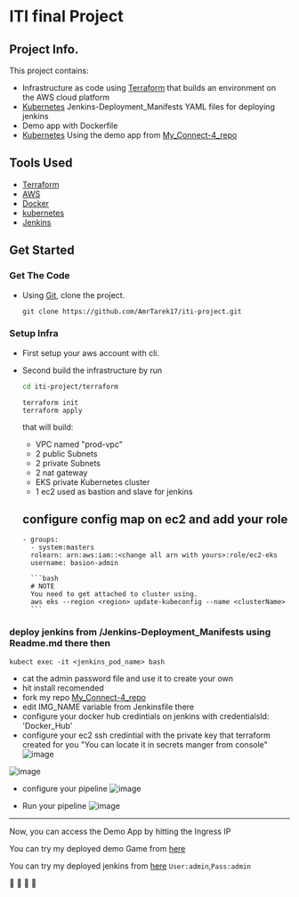 # ITI final Project
## Project Info.

This project contains:
*  Infrastructure as code using [Terraform](https://www.terraform.io/) that builds an environment on the AWS cloud platform
* [Kubernetes](https://kubernetes.io) Jenkins-Deployment_Manifests YAML files for deploying jenkins
* Demo app with Dockerfile
* [Kubernetes](https://kubernetes.io) Using the demo app from [My_Connect-4_repo](https://github.com/AmrTarek17/Connect-4)

## Tools Used

* [Terraform](https://www.terraform.io/)
* [AWS](https://aws.amazon.com/)
* [Docker](https://www.docker.com/)
* [kubernetes](https://kubernetes.io)
* [Jenkins](https://www.jenkins.io/)


## Get Started

### Get The Code 
* Using [Git](https://git-scm.com/), clone the project.

    ```
    git clone https://github.com/AmrTarek17/iti-project.git
    ```
### Setup Infra
* First setup your aws account with cli.

* Second build the infrastructure by run

    ```bash
    cd iti-project/terraform
    ```

    ``` 
    terraform init
    terraform apply
    ```
    that will build:
    
    * VPC named "prod-vpc"
    * 2 public Subnets
    * 2 private Subnets
    * 2 nat gateway   
    * EKS private Kubernetes cluster
    * 1 ec2 used as bastion and slave for jenkins


    ## configure config map on ec2 and add your role 

    ```
    - groups:
      - system:masters
      rolearn: arn:aws:iam::<change all arn with yours>:role/ec2-eks
      username: basion-admin
    ```

        ```bash
        # NOTE
        You need to get attached to cluster using.
        aws eks --region <region> update-kubeconfig --name <clusterName> 
        ```
### deploy jenkins from /Jenkins-Deployment_Manifests using Readme.md there then

```
kubect exec -it <jenkins_pod_name> bash
```
* cat the admin password file and use it to create your own
* hit install recomended
* fork my repo [My_Connect-4_repo](https://github.com/AmrTarek17/Connect-4)
* edit IMG_NAME variable from Jenkinsfile there
* configure your docker hub credintials on jenkins with credentialsId: 'Docker_Hub'
* configure your ec2 ssh credintial with the private key that terraform created for you "You can locate it in secrets manger from console"
![image](https://user-images.githubusercontent.com/47079437/219493823-c4a459d1-b4e9-4155-862e-d30d6d4a8d08.png)

![image](https://user-images.githubusercontent.com/47079437/219493459-873d6f82-3da7-493f-be1c-745948ff54e9.png) 
* configure your pipeline
![image](https://user-images.githubusercontent.com/47079437/219491485-e5fc1562-eccb-49d8-8481-39f2888c5336.png)

* Run your pipeline
![image](https://user-images.githubusercontent.com/47079437/219494215-fce9ebb2-9c8e-4fad-ba47-67f5ddfb4bc4.png)

---
Now, you can access the Demo App by hitting the Ingress IP 

You can try my deployed demo Game from [here](http://acb4cfa3ebe4d4ae9bd2fe194826c862-a734eb8b1c4c9f8e.elb.us-west-2.amazonaws.com)

You can try my deployed jenkins from [here](http://ad3a734130a6244859985054ce946913-1362118519.us-west-2.elb.amazonaws.com:8080)
```User:admin```,```Pass:admin```

:tada: :tada: :tada: :tada:
